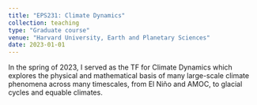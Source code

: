 ```yaml
---
title: "EPS231: Climate Dynamics"
collection: teaching
type: "Graduate course"
venue: "Harvard University, Earth and Planetary Sciences"
date: 2023-01-01
---
```


In the spring of 2023, I served as the TF for Climate Dynamics which explores the physical and mathematical basis of many large-scale climate phenomena across many timescales, from El Niño and AMOC, to glacial cycles and equable climates. 

